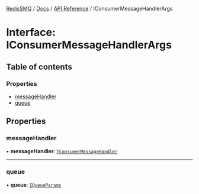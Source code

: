 [RedisSMQ](../../../README.md) / [Docs](../../README.md) / [API Reference](../README.md) / IConsumerMessageHandlerArgs

# Interface: IConsumerMessageHandlerArgs

## Table of contents

### Properties

- [messageHandler](IConsumerMessageHandlerArgs.md#messagehandler)
- [queue](IConsumerMessageHandlerArgs.md#queue)

## Properties

### messageHandler

• **messageHandler**: [`TConsumerMessageHandler`](../README.md#tconsumermessagehandler)

___

### queue

• **queue**: [`IQueueParams`](IQueueParams.md)

